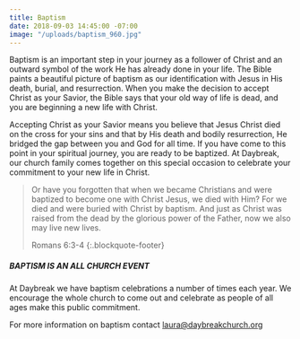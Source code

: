 ```yaml
---
title: Baptism
date: 2018-09-03 14:45:00 -07:00
image: "/uploads/baptism_960.jpg"
---
```


Baptism is an important step in your journey as a follower of Christ and an outward symbol of the work He has already done in your life. The Bible paints a beautiful picture of baptism as our identification with Jesus in His death, burial, and resurrection. When you make the decision to accept Christ as your Savior, the Bible says that your old way of life is dead, and you are beginning a new life with Christ.

Accepting Christ as your Savior means you believe that Jesus Christ died on the cross for your sins and that by His death and bodily resurrection, He bridged the gap between you and God for all time. If you have come to this point in your spiritual journey, you are ready to be baptized. At Daybreak, our church family comes together on this special occasion to celebrate your commitment to your new life in Christ.

> Or have you forgotten that when we became Christians and were baptized to become one with Christ Jesus, we died with Him? For we died and were buried with Christ by baptism. And just as Christ was raised from the dead by the glorious power of the Father, now we also may live new lives.
>
> Romans 6:3-4
> {:.blockquote-footer}

##### BAPTISM IS AN ALL CHURCH EVENT

At Daybreak we have baptism celebrations a number of times each year. We encourage the whole church to come out and celebrate as people of all ages make this public commitment.




For more information on baptism contact [laura@daybreakchurch.org](mailto:laura@daybreakchurch.org)
